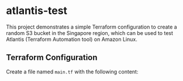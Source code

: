 # atlantis-test
This project demonstrates a simple Terraform configuration to create a random S3 bucket in the Singapore region, which can be used to test Atlantis (Terraform Automation tool) on Amazon Linux.

## Terraform Configuration

Create a file named `main.tf` with the following content:


